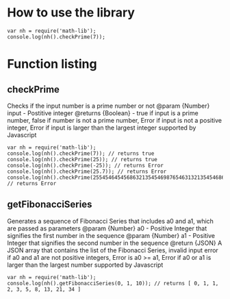 # How to use the library
```
var nh = require('math-lib');
console.log(nh().checkPrime(7));
```
# Function listing
## checkPrime
Checks if the input number is a prime number or not
@param {Number} input - Postitive integer
@returns {Boolean} - true if input is a prime number, false if number is not a prime number, Error if input is not a positive integer, Error if input is larger than the largest integer supported by Javascript

```
var nh = require('math-lib');
console.log(nh().checkPrime(7)); // returns true
console.log(nh().checkPrime(25)); // returns true
console.log(nh().checkPrime(-25)); // returns Error
console.log(nh().checkPrime(25.7)); // returns Error
console.log(nh().checkPrime(25545464545686321354546987654631321354546866545454632312554313)); // returns Error
```

## getFibonacciSeries
Generates a sequence of Fibonacci Series that includes a0 and a1, which are passed as parameters
@param {Number} a0 - Positive Integer that signifies the first number in the sequence
@param {Number} a1 - Positive Integer that signifies the second number in the sequence
@return {JSON} A JSON array that contains the list of the Fibonacci Series, invalid input error if a0 and a1 are not positive integers, Error is a0 >= a1, Error if a0 or a1 is larger than the largest number supported by Javascript

```
var nh = require('math-lib');
console.log(nh().getFibonacciSeries(0, 1, 10)); // returns [ 0, 1, 1, 2, 3, 5, 8, 13, 21, 34 ]
```
